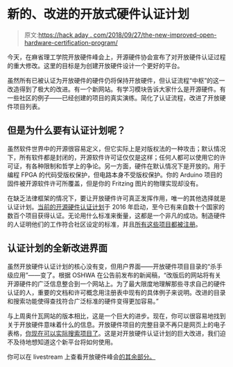 # 新的、改进的开放式硬件认证计划

> 原文:[https://hack aday . com/2018/09/27/the-new-improved-open-hardware-certification-program/](https://hackaday.com/2018/09/27/the-new-improved-open-hardware-certification-program/)

今天，在麻省理工学院开放硬件峰会上，开源硬件协会宣布了对开放硬件认证过程的重大修改。这里的目标是为创建开放硬件设计一个更好的平台。

虽然所有已被认证为开放硬件的硬件仍将保持开放硬件，但认证流程“中枢”的这一改造得到了极大的改进。有一个新网站。有学习模块告诉大家什么是开源硬件。有一些社区的例子——已经创建的项目的真实演练。简化了认证流程，改进了开放硬件项目列表。

## 但是为什么要有认证计划呢？

虽然软件世界中的开源很容易定义，但它实际上是对版权法的一种攻击；默认情况下，所有软件都是封闭的，开源软件许可证仅仅是这样；任何人都可以使用它的许可证，有各种限制和哲学上的争论。另一方面，硬件在默认情况下是开放的。用于编程 FPGA 的代码受版权保护，但电路本身不受版权保护。你的 Arduino 项目的固件被开源软件许可所覆盖，但是你的 Fritzing 图片的物理实现却没有。

在缺乏法律框架的情况下，要让开放硬件许可真正发挥作用，唯一的其他选择就是认证计划。[当前的开源硬件认证计划](https://hackaday.com/2016/10/07/certification-for-open-source-hardware-anounced/)于 2016 年启动，至今已有来自数十个国家的数百个项目获得认证。无论用什么标准来衡量，这都是一个非凡的成功。制造硬件的人证明他们的工作符合社区设定的标准，并且[所有这些项目都被注册](http://certificate.oshwa.org/certification-directory/)。

## 认证计划的全新改进界面

虽然开放硬件认证计划的核心没有变，但用户界面——开放硬件项目目录的“杀手级应用”——变了。根据 OSHWA 在公告前发布的新闻稿，“改版后的网站将有关开源硬件的广泛信息整合到一个网站上。为了最大限度地理解那些寻求自己的硬件认证的人，重要的文档和许可概念用注册表中现有的具体例子来说明。改进的目录和搜索功能使得查找符合广泛标准的硬件变得更加容易。”

与上周奥什瓦网站的版本相比，这是一个巨大的进步。现在，你可以很容易地找到关于开放硬件意味着什么的信息。开放硬件项目的完整目录不再只是网页上的电子表格，[你现在可以实际搜索项目了](https://certification.oshwa.org/list.html)。这是对开放硬件认证计划的巨大改进，我们迫不及待地想知道这个新平台将如何使用。

你可以在 livestream 上查看开放硬件峰会[的其余部分。](https://www.youtube.com/watch?v=YPwwvqJnsPk)